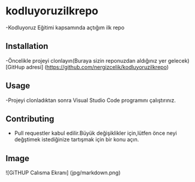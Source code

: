 # kodluyoruzilkrepo
-Kodluyoruz Eğitimi kapsamında açtığım ilk repo
## Installation
-Öncelikle projeyi clonlayın(Buraya sizin reponuzdan aldığınız yer gelecek)
[GitHup adresi] (https://github.com/nergizcelik/kodluyoruzilkrepo)
## Usage
-Projeyi clonladıktan sonra Visual Studio Code programını çalıştırınız.
## Contributing 
- Pull requestler kabul edilir.Büyük değişiklikler için,lütfen önce neyi değştimek istediğinize tartışmak için bir konu açın.
## Image
![GiTHUP Calısma Ekranı] (jpg/markdown.png)



